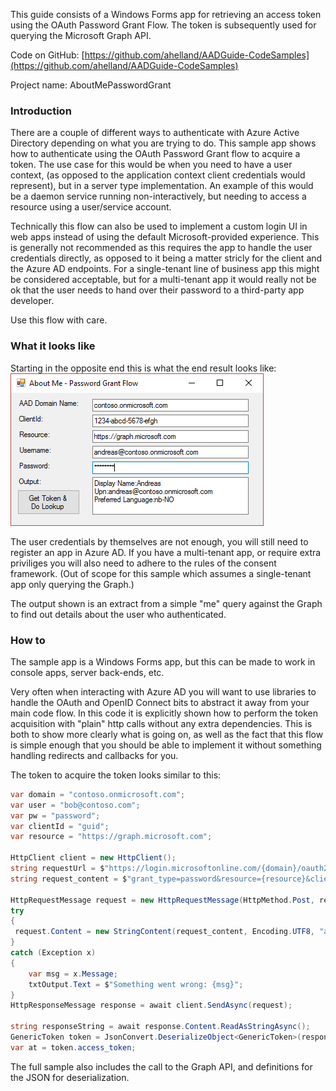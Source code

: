 ﻿<properties
	pageTitle="AboutMe (sample)"
	description="How to use the OAuth Password Grant Flow."
	slug="aboutmesample"
	order="510"
	keywords="Azure AD, AAD, Integration, Identity, OAuth, Password Grant, Graph API"
/>

This guide consists of a Windows Forms app for retrieving an access token using the OAuth Password Grant Flow. The token is subsequently used for querying the Microsoft Graph API.

Code on GitHub:
[https://github.com/ahelland/AADGuide-CodeSamples](https://github.com/ahelland/AADGuide-CodeSamples)

Project name: AboutMePasswordGrant

### Introduction ###
There are a couple of different ways to authenticate with Azure Active Directory depending on what you are trying to do. This sample app shows how to authenticate using the OAuth Password Grant flow to acquire a token. The use case for this would be when you need to have a user context, (as opposed to the application context client credentials would represent), but in a server type implementation. An example of this would be a daemon service running non-interactively, but needing to access a resource using a user/service account.  

Technically this flow can also be used to implement a custom login UI in web apps instead of using the default Microsoft-provided experience. This is generally not recommended as this requires the app to handle the user credentials directly, as opposed to it being a matter stricly for the client and the Azure AD endpoints. For a single-tenant line of business app this might be considered acceptable, but for a multi-tenant app it would really not be ok that the user needs to hand over their password to a third-party app developer.  

Use this flow with care.

### What it looks like ###
Starting in the opposite end this is what the end result looks like:  
![About Me Password Grant Flow](_assets/PasswordGrantFlow_01.PNG)

The user credentials by themselves are not enough, you will still need to register an app in Azure AD. If you have a multi-tenant app, or require extra priviliges you will also need to adhere to the rules of the consent framework. (Out of scope for this sample which assumes a single-tenant app only querying the Graph.)

The output shown is an extract from a simple "me" query against the Graph to find out details about the user who authenticated.

### How to ###
The sample app is a Windows Forms app, but this can be made to work in console apps, server back-ends, etc.

Very often when interacting with Azure AD you will want to use libraries to handle the OAuth and OpenID Connect bits to abstract it away from your main code flow. In this code it is explicitly shown how to perform the token acquisition with "plain" http calls without any extra dependencies. This is both to show more clearly what is going on, as well as the fact that this flow is simple enough that you should be able to implement it without something handling redirects and callbacks for you.

The token to acquire the token looks similar to this:

```cs
var domain = "contoso.onmicrosoft.com";
var user = "bob@contoso.com";
var pw = "password";
var clientId = "guid";
var resource = "https://graph.microsoft.com";

HttpClient client = new HttpClient();
string requestUrl = $"https://login.microsoftonline.com/{domain}/oauth2/token";
string request_content = $"grant_type=password&resource={resource}&client_id={clientId}&username={user}&password={pw}&scope=openid";

HttpRequestMessage request = new HttpRequestMessage(HttpMethod.Post, requestUrl);
try
{
 request.Content = new StringContent(request_content, Encoding.UTF8, "application/x-www-form-urlencoded");
}
catch (Exception x)
{
	var msg = x.Message;
	txtOutput.Text = $"Something went wrong: {msg}";
}
HttpResponseMessage response = await client.SendAsync(request);

string responseString = await response.Content.ReadAsStringAsync();
GenericToken token = JsonConvert.DeserializeObject<GenericToken>(responseString);
var at = token.access_token;
```

The full sample also includes the call to the Graph API, and definitions for the JSON for deserialization.